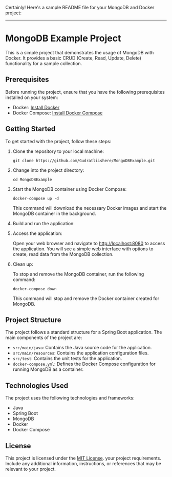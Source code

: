 Certainly! Here's a sample README file for your MongoDB and Docker project:

---

# MongoDB Example Project

This is a simple project that demonstrates the usage of MongoDB with Docker. It provides a basic CRUD (Create, Read, Update, Delete) functionality for a sample collection.

## Prerequisites

Before running the project, ensure that you have the following prerequisites installed on your system:

- Docker: [Install Docker](https://docs.docker.com/get-docker/)
- Docker Compose: [Install Docker Compose](https://docs.docker.com/compose/install/)

## Getting Started

To get started with the project, follow these steps:

1. Clone the repository to your local machine:

   ```shell
   git clone https://github.com/Gudratliishere/MongoDBExample.git
   ```

2. Change into the project directory:

   ```shell
   cd MongoDBExample
   ```

3. Start the MongoDB container using Docker Compose:

   ```shell
   docker-compose up -d
   ```

   This command will download the necessary Docker images and start the MongoDB container in the background.

4. Build and run the application:

5. Access the application:

   Open your web browser and navigate to [http://localhost:8080](http://localhost:8080) to access the application. You will see a simple web interface with options to create, read data from the MongoDB collection.

6. Clean up:

   To stop and remove the MongoDB container, run the following command:

   ```shell
   docker-compose down
   ```

   This command will stop and remove the Docker container created for MongoDB.

## Project Structure

The project follows a standard structure for a Spring Boot application. The main components of the project are:

- `src/main/java`: Contains the Java source code for the application.
- `src/main/resources`: Contains the application configuration files.
- `src/test`: Contains the unit tests for the application.
- `docker-compose.yml`: Defines the Docker Compose configuration for running MongoDB as a container.

## Technologies Used

The project uses the following technologies and frameworks:

- Java
- Spring Boot
- MongoDB
- Docker
- Docker Compose

## License

This project is licensed under the [MIT License](LICENSE).
 your project requirements. Include any additional information, instructions, or references that may be relevant to your project.